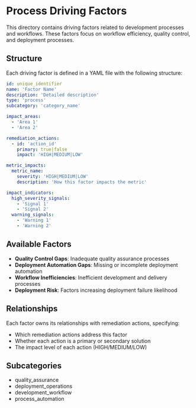 # Process Driving Factors

This directory contains driving factors related to development processes and workflows. These factors focus on workflow efficiency, quality control, and deployment processes.

## Structure
Each driving factor is defined in a YAML file with the following structure:
```yaml
id: unique_identifier
name: 'Factor Name'
description: 'Detailed description'
type: 'process'
subcategory: 'category_name'

impact_areas:
  - 'Area 1'
  - 'Area 2'

remediation_actions:
  - id: 'action_id'
    primary: true|false
    impact: 'HIGH|MEDIUM|LOW'

metric_impacts:
  metric_name:
    severity: 'HIGH|MEDIUM|LOW'
    description: 'How this factor impacts the metric'

impact_indicators:
  high_severity_signals:
    - 'Signal 1'
    - 'Signal 2'
  warning_signals:
    - 'Warning 1'
    - 'Warning 2'
```

## Available Factors
- **Quality Control Gaps**: Inadequate quality assurance processes
- **Deployment Automation Gaps**: Missing or incomplete deployment automation
- **Workflow Inefficiencies**: Inefficient development and delivery processes
- **Deployment Risk**: Factors increasing deployment failure likelihood

## Relationships
Each factor owns its relationships with remediation actions, specifying:
- Which remediation actions address this factor
- Whether each action is a primary or secondary solution
- The impact level of each action (HIGH/MEDIUM/LOW)

## Subcategories
- quality_assurance
- deployment_operations
- development_workflow
- process_automation 